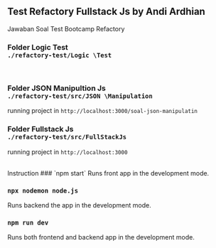 ## Test Refactory Fullstack Js by Andi Ardhian

Jawaban Soal Test Bootcamp Refactory

### Folder Logic Test <br />`./refactory-test/Logic \Test`
<br />

### Folder JSON Manipultion Js <br /> `./refactory-test/src/JSON \Manipulation`
running project in `http://localhost:3000/soal-json-manipulatin` <br />
### Folder Fullstack Js <br /> `./refactory-test/src/FullStackJs`
running project in `http://localhost:3000` <br />

<br />
Instruction
### `npm start`
Runs front app in the development mode.<br />

### `npx nodemon node.js`
Runs backend the app in the development mode.<br />

### `npm run dev`
Runs both frontend and backend app in the development mode.<br />
